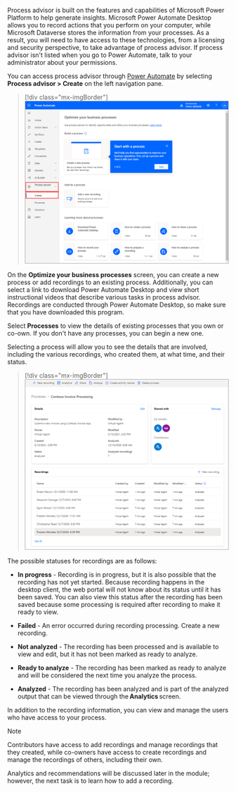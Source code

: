 Process advisor is built on the features and capabilities of Microsoft Power Platform to help generate insights. Microsoft Power Automate Desktop allows you to record actions that you perform on your computer, while Microsoft Dataverse stores the information from your processes. As a result, you will need to have access to these technologies, from a licensing and security perspective, to take advantage of process advisor. If process advisor isn't listed when you go to Power Automate, talk to your administrator about your permissions. 

You can access process advisor through [Power Automate](https://flow.microsoft.com/?azure-portal=true) by selecting **Process advisor > Create** on the left navigation pane.

> [!div class="mx-imgBorder"]
> [![Screenshot of the Process advisor feature in Power Automate with the Create button.](../media/power-automate.png)](../media/power-automate.png#lightbox)

On the **Optimize your business processes** screen, you can create a new process or add recordings to an existing process. Additionally, you can select a link to download Power Automate Desktop and view short instructional videos that describe various tasks in process advisor. Recordings are conducted through Power Automate Desktop, so make sure that you have downloaded this program.

Select **Processes** to view the details of existing processes that you own or co-own. If you don't have any processes, you can begin a new one.

Selecting a process will allow you to see the details that are involved, including the various recordings, who created them, at what time, and their status.

> [!div class="mx-imgBorder"]
> [![Screenshot of process details including recordings.](../media/process-details.png)](../media/process-details.png#lightbox)

The possible statuses for recordings are as follows:

-   **In progress** - Recording is in progress, but it is also possible that the recording has not yet started. Because recording happens in the desktop client, the web portal will not know about its status until it has been saved. You can also view this status after the recording has been saved because some processing is required after recording to make it ready to view.

-   **Failed** - An error occurred during recording processing. Create a new recording.

-   **Not analyzed** - The recording has been processed and is available to view and edit, but it has not been marked as ready to analyze.

-   **Ready to analyze** - The recording has been marked as ready to analyze and will be considered the next time you analyze the process.

-   **Analyzed** - The recording has been analyzed and is part of the analyzed output that can be viewed through the **Analytics** screen.

In addition to the recording information, you can view and manage the users who have access to your process.

> [!NOTE]
> Contributors have access to add recordings and manage recordings that they created, while co-owners have access to create recordings and manage the recordings of others, including their own.

Analytics and recommendations will be discussed later in the module; however, the next task is to learn how to add a recording.
